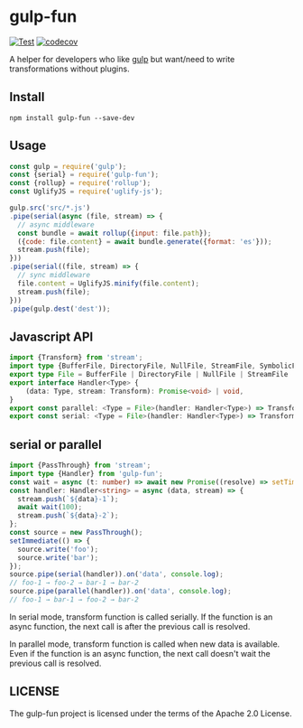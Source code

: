 # gulp-fun

[![Test](https://github.com/kei-ito/gulp-fun/actions/workflows/workflow.yml/badge.svg)](https://github.com/kei-ito/gulp-fun/actions/workflows/workflow.yml)
[![codecov](https://codecov.io/gh/kei-ito/gulp-fun/branch/master/graph/badge.svg)](https://codecov.io/gh/kei-ito/gulp-fun)

A helper for developers who like [gulp](https://www.npmjs.com/package/gulp) but want/need to write transformations without plugins.

## Install

```
npm install gulp-fun --save-dev
```

## Usage

```javascript
const gulp = require('gulp');
const {serial} = require('gulp-fun');
const {rollup} = require('rollup');
const UglifyJS = require('uglify-js');

gulp.src('src/*.js')
.pipe(serial(async (file, stream) => {
  // async middleware
  const bundle = await rollup({input: file.path});
  ({code: file.content} = await bundle.generate({format: 'es'}));
  stream.push(file);
}))
.pipe(serial((file, stream) => {
  // sync middleware
  file.content = UglifyJS.minify(file.content);
  stream.push(file);
}))
.pipe(gulp.dest('dest'));
```

## Javascript API

```typescript
import {Transform} from 'stream';
import type {BufferFile, DirectoryFile, NullFile, StreamFile, SymbolicFile} from 'vinyl';
export type File = BufferFile | DirectoryFile | NullFile | StreamFile | SymbolicFile;
export interface Handler<Type> {
    (data: Type, stream: Transform): Promise<void> | void,
}
export const parallel: <Type = File>(handler: Handler<Type>) => Transform;
export const serial: <Type = File>(handler: Handler<Type>) => Transform;
```

## serial or parallel

```typescript
import {PassThrough} from 'stream';
import type {Handler} from 'gulp-fun';
const wait = async (t: number) => await new Promise((resolve) => setTimeout(resolve, t));
const handler: Handler<string> = async (data, stream) => {
  stream.push(`${data}-1`);
  await wait(100);
  stream.push(`${data}-2`);
};
const source = new PassThrough();
setImmediate(() => {
  source.write('foo');
  source.write('bar');
});
source.pipe(serial(handler)).on('data', console.log);
// foo-1 → foo-2 → bar-1 → bar-2
source.pipe(parallel(handler)).on('data', console.log);
// foo-1 → bar-1 → foo-2 → bar-2
```

In serial mode, transform function is called serially.
If the function is an async function,
the next call is after the previous call is resolved.

In parallel mode, transform function is called when new data is available.
Even if the function is an async function,
the next call doesn't wait the previous call is resolved.

## LICENSE

The gulp-fun project is licensed under the terms of the Apache 2.0 License.

